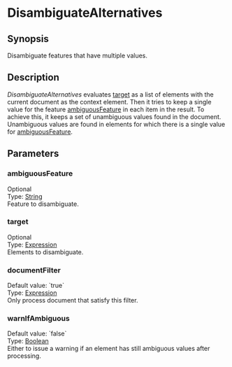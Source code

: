 <h1 class="module">DisambiguateAlternatives</h1>

## Synopsis

Disambiguate features that have multiple values.

## Description

*DisambiguateAlternatives* evaluates <a href="#target" class="param">target</a> as a list of elements with the current document as the context element. Then it tries to keep a single value for the feature <a href="#ambiguousFeature" class="param">ambiguousFeature</a> in each item in the result. To achieve this, it keeps a set of unambiguous values found in the document. Unambiguous values are found in elements for which there is a single value for <a href="#ambiguousFeature" class="param">ambiguousFeature</a>.
  

## Parameters

<a name="ambiguousFeature">

### ambiguousFeature

<div class="param-level param-level-optional">Optional
</div>
<div class="param-type">Type: <a href="../converter/java.lang.String" class="converter">String</a>
</div>
Feature to disambiguate.

<a name="target">

### target

<div class="param-level param-level-optional">Optional
</div>
<div class="param-type">Type: <a href="../converter/fr.inra.maiage.bibliome.alvisnlp.core.corpus.expressions.Expression" class="converter">Expression</a>
</div>
Elements to disambiguate.

<a name="documentFilter">

### documentFilter

<div class="param-level param-level-default-value">Default value: `true`
</div>
<div class="param-type">Type: <a href="../converter/fr.inra.maiage.bibliome.alvisnlp.core.corpus.expressions.Expression" class="converter">Expression</a>
</div>
Only process document that satisfy this filter.

<a name="warnIfAmbiguous">

### warnIfAmbiguous

<div class="param-level param-level-default-value">Default value: `false`
</div>
<div class="param-type">Type: <a href="../converter/java.lang.Boolean" class="converter">Boolean</a>
</div>
Either to issue a warning if an element has still ambiguous values after processing.


